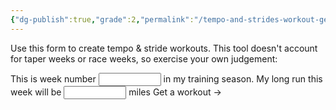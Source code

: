```yaml
---
{"dg-publish":true,"grade":2,"permalink":"/tempo-and-strides-workout-generator/","dgPassFrontmatter":true}
---
```



Use this form to create tempo & stride workouts. This tool doesn't account for taper weeks or race weeks, so exercise your own judgement:

<div><form>
<label>
  This is week number
  <input type="number" id="gen-week" style="width: 100px;" />
  in my training season.
</label>
<label>
  My long run this week will be
  <input type="number" id="gen-miles" style="width: 100px;" />
  miles
</label>
<a id="gen-workout">Get a workout &rarr;</a>
</form>
<ul id="gen-display"></ul>
<script>
const button = document.getElementById('gen-workout');
const outputter = document.getElementById('gen-display');
button.onclick = function(e) {
    e.preventDefault();
    const miles = Number(document.getElementById('gen-miles').value);
    const week = Number(document.getElementById('gen-week').value);
    const longerInt = Math.round(miles * 0.6);
    const shorterInt = miles - longerInt;
    let speedString = '5 x (90 seconds fast, 3 minutes rest)';
    const workoutarr = [];
    if(week % 2 === 0) {
        workoutarr.push(`${shorterInt} minutes tempo, ${shorterInt / 2} minutes rest`);
        workoutarr.push(`${longerInt} minutes tempo, then straight into:`);
        workoutarr.push('5 x (60 seconds fast, 2 minutes rest)');
    } else {
        workoutarr.push(`${longerInt} minutes tempo, ${longerInt / 2} minutes rest`);
        workoutarr.push(`${shorterInt} minutes tempo, then straight into:`);
        workoutarr.push('5 x (90 seconds fast, 3 minutes rest)');
    }
    outputter.innerHTML =`<li>${workoutarr.join('</li><li>')}</li>`;
};
</script></div>